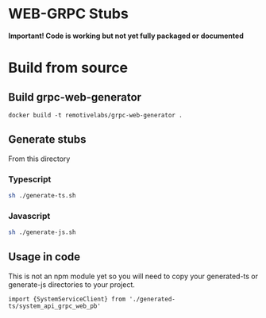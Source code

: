 # WEB-GRPC Stubs

**Important! Code is working but not yet fully packaged or documented**

# Build from source 

## Build grpc-web-generator

```
docker build -t remotivelabs/grpc-web-generator .
```

## Generate stubs

From this directory

### Typescript

```sh
sh ./generate-ts.sh
```

### Javascript

```sh
sh ./generate-js.sh
```

## Usage in code

This is not an npm module yet so you will need to copy your generated-ts or generate-js
directories to your project.

```
import {SystemServiceClient} from './generated-ts/system_api_grpc_web_pb'
```


